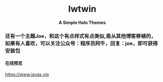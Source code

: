 # <center>Iwtwin</center>
**<center>A Simple Halo Themes</center>**

### 还有一个主题Joe，和这个有点样式有点类似,是从其他博客移植的，如果有人喜欢，可以关注公众号：程序员阿牛，回复：joe，即可获得安装包
#### 在线预览
https://www.javax.vip
